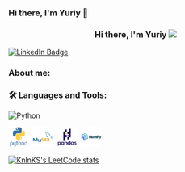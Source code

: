 ### Hi there, I'm Yuriy 👋

<div id="header" align="center">
<h3>
  Hi there, I'm Yuriy
  <img src="https://media.giphy.com/media/hvRJCLFzcasrR4ia7z/giphy.gif" width="30px"/>
</h3>
</div>

<div id="badges">
  <a href="https://www.linkedin.com/in/yugorshkov/">
    <img src="https://img.shields.io/badge/LinkedIn-blue?logo=linkedin&logoColor=white" alt="LinkedIn Badge"/>
  </a>
</div>

### About me:

### :hammer_and_wrench: Languages and Tools:
![Python](https://img.shields.io/badge/python-3670A0?style=for-the-badge&logo=python&logoColor=ffdd54)

<div>
  <img src="https://github.com/devicons/devicon/blob/master/icons/python/python-original-wordmark.svg" title="Python" alt="Python" width="40" height="40"/>&nbsp;
  <img src="https://github.com/devicons/devicon/blob/master/icons/mysql/mysql-original-wordmark.svg" title="React" alt="React" width="40" height="40"/>&nbsp;
    <img src="https://github.com/devicons/devicon/blob/master/icons/pandas/pandas-original-wordmark.svg" title="React" alt="React" width="40" height="40"/>&nbsp;
     <img src="https://github.com/devicons/devicon/blob/master/icons/numpy/numpy-original-wordmark.svg" title="React" alt="React" width="40" height="40"/>&nbsp
</div>

[![KnlnKS's LeetCode stats](https://leetcode-stats-six.vercel.app/api?username=LaggerKrd)](https://github.com/KnlnKS/leetcode-stats)

<!--
**yugorshkov/yugorshkov** is a ✨ _special_ ✨ repository because its `README.md` (this file) appears on your GitHub profile.

Here are some ideas to get you started:

- 🔭 I’m currently working on ...
- 🌱 I’m currently learning ...
- 👯 I’m looking to collaborate on ...
- 🤔 I’m looking for help with ...
- 💬 Ask me about ...
- 📫 How to reach me: ...
- 😄 Pronouns: ...
- ⚡ Fun fact: ...
-->
